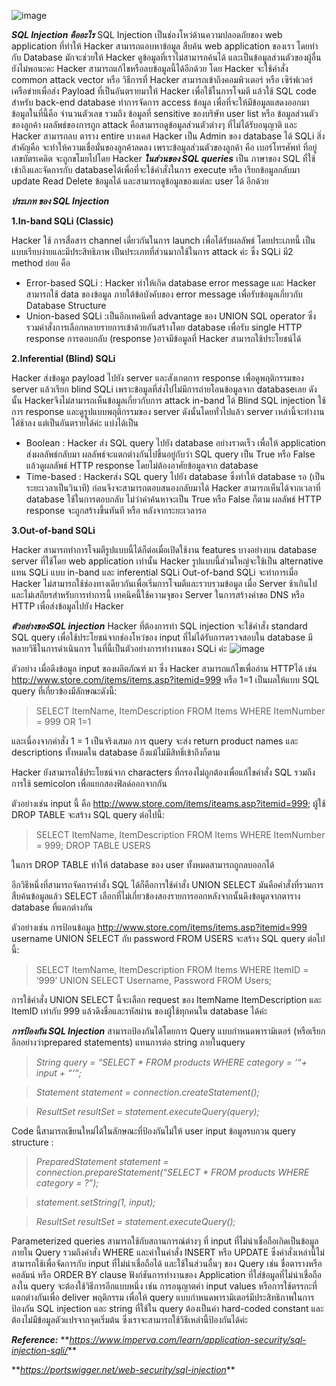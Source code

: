 ![image](https://github.com/Mon5te2/Mon5te2.github.io/assets/135462462/c48474ae-99a7-4140-8da7-1e0121861297)

**_SQL Injection คืออะไร_**
SQL Injection เป็นช่องโหว่ด้านความปลอดภัยของ web application ที่ทำให้ Hacker สามารถแอบหาข้อมูล สืบค้น web application ของเรา โดยทำกับ Database มักจะช่วยให้ Hacker ดูข้อมูลที่เราไม่สามารถค้นได้ และเป็นข้อมูลส่วนตัวของผู้อื่น ยังไม่พอนะคะ Hacker สามารถแก้ไขหรือลบข้อมูลนี้ได้อีกด้วย
โดย Hacker จะใช้คำสั่ง common attack vector หรือ วิธีการที่ Hacker สามารถเข้าถึงคอมพิวเตอร์ หรือ เซิร์ฟเวอร์เครือข่ายเพื่อส่ง Payload ที่เป็นอันตรายมาให้ Hacker เพื่อใช้ในการโจมตี แล้วใช้ SQL code สำหรับ back-end database ทำการจัดการ access ข้อมูล เพื่อที่จะให้มีข้อมูลแสดงออกมา ข้อมูลในที่นี้คือ จำนวนตัวเลข รวมถึง ข้อมูลที่ sensitive ของบริษัท user list หรือ ข้อมูลส่วนตัวของลูกค้า
ผลลัพธ์ของการถูก attack คือสามารถดูข้อมูลส่วนตัวต่างๆ ที่ไม่ได้รับอนุญาติ และ Hacker สามารถลบ ตาราง entire บางเคส Hacker เป็น Admin ของ database ได้
SQLi สิ่งสำคัญคือ จะทำให้ความเชื่อมั่นของลูกค้าลดลง เพราะข้อมูลส่วนตัวของลูกค้า คือ เบอร์โทรศัพท์ ที่อยู่ เลขบัตรเคดิต จะถูกขโมยไปโดย Hacker
**_ในส่วนของ SQL queries_**
เป็น ภาษาของ SQL ที่ใช้ เข้าถึงและจัดการกับ databaseได้เพื่อที่จะใช้คำสั่งในการ execute หรือ เรียกข้อมูลกลับมา update Read Delete ข้อมูลได้ และสามารถดูข้อมูลของแต่ละ user ได้ อีกด้วย

**_ประเภท ของ SQL Injection_**

**1.In-band SQLi (Classic)**

Hacker ใช้ การสื่อสาร channel เดี่ยวกันในการ launch เพื่อได้รับผลลัพธ์ โดยประเภทนี้ เป็นแบบเรียบง่ายและมีประสิทธิภาพ เป็นประเภทที่ส่วนมากใช้ในการ attack ค่ะ ซึ่ง SQLi มี2 method ย่อย คือ
+ Error-based SQLi : Hacker ทำให้เกิด database error message และ Hacker สามารถใช้ data ของข้อมูล ภายใต้ข้อบังคับของ error message เพื่อรับข้อมูลเกี่ยวกับ Database Structure
+ Union-based SQLi :เป็นอีกเทคนิคที่ advantage ของ UNION SQL operator ซึ่งรวมคำสั่งการเลือกหลายรายการเข้าด้วยกันสร้างโดย database เพื่อรับ single HTTP response การตอบกลับ (response )อาจมีข้อมูลที่ Hacker สามารถใช้ประโยชน์ได้

**2.Inferential (Blind) SQLi**

Hacker ส่งข้อมูล payload ไปยัง server และสังเกตการ response เพื่อดูพฤติกรรมของ server แล้วเรียก blind SQLi เพราะข้อมูลที่ส่งไปไม่มีการถ่ายโอนข้อมูลจาก databaseเลย ดังนั้น Hackerจึงไม่สามารถเห็นข้อมูลเกี่ยวกับการ attack in-band ได้
Blind SQL injection ใช้การ response และดูรูปแบบพฤติกรรมของ server ดังนั้นโดยทั่วไปแล้ว server เหล่านี้จะทำงานได้ช้าลง แต่เป็นอันตรายได้ค่ะ แบ่งได้เป็น
+ Boolean : Hacker ส่ง SQL query ไปยัง database อย่างรวดเร็ว เพื่อให้ application ส่งผลลัพธ์กลับมา ผลลัพธ์จะแตกต่างกันไปขึ้นอยู่กับว่า SQL query เป็น True หรือ False แล้วดูผลลัพธ์ HTTP response โดยไม่ต้องอาศัยข้อมูลจาก database
+ Time-based : Hackerส่ง SQL query ไปยัง database ซึ่งทำให้ database รอ (เป็นระยะเวลาเป็นวินาที) ก่อนจึงจะสามารถตอบสนองกลับมาได้ Hacker สามารถเห็นได้จากเวลาที่ database ใช้ในการตอบกลับ ไม่ว่าคำค้นหาจะเป็น True หรือ False ก็ตาม ผลลัพธ์ HTTP response จะถูกสร้างขึ้นทันที หรือ หลังจากระยะเวลารอ

**3.Out-of-band SQLi**

Hacker สามารถทำการโจมตีรูปแบบนี้ได้ก็ต่อเมื่อเปิดใช้งาน features บางอย่างบน database server ที่ใช้โดย web application เท่านั้น Hacker รูปแบบนี้ส่วนใหญ่จะใช้เป็น alternative แทน SQLi แบบ in-band และ inferential SQLi
Out-of-band SQLi จะทำการเมื่อ Hacker ไม่สามารถใช้ช่องทางเดียวกันเพื่อเริ่มการโจมตีและรวบรวมข้อมูล เมื่อ Server ช้าเกินไปและไม่เสถียรสำหรับการทำการนี้ เทคนิคนี้ใช้ความจุของ Server ในการสร้างคำขอ DNS หรือ HTTP เพื่อส่งข้อมูลไปยัง Hacker

**_ตัวอย่างของSQL injection_**
Hacker ที่ต้องการทำ SQL injection จะใช้คำสั่ง standard SQL query เพื่อใช้ประโยชน์จากช่องโหว่ของ input ที่ไม่ได้รับการตรวจสอบใน database มีหลายวิธีในการดำเนินการ ในที่นี้เป็นตัวอย่างการทำงานของ SQLi ค่ะ
![image](https://github.com/Mon5te2/Mon5te2.github.io/assets/135462462/d70d3155-0b14-4390-8dbe-92204481aaa6)

ตัวอย่าง เมื่อดึงข้อมูล input ของผลิตภัณฑ์ มา ซึ่ง Hacker สามารถแก้ไขเพื่ออ่าน HTTPได้ เช่น http://www.store.com/items/items.asp?itemid=999 หรือ 1=1 เป็นผลให้แบบ SQL query ที่เกี่ยวข้องมีลักษณะดังนี้:

>SELECT ItemName, ItemDescription
FROM Items
WHERE ItemNumber = 999 OR 1=1

และเนื่องจากคำสั่ง 1 = 1 เป็นจริงเสมอ การ query จะส่ง return product names และ descriptions ทั้งหมดใน database ถึงแม้ไม่มีสิทธิ์เข้าถึงก็ตาม

Hacker ยังสามารถใช้ประโยชน์จาก characters ที่กรองไม่ถูกต้องเพื่อแก้ไขคำสั่ง SQL รวมถึงการใช้ semicolon เพื่อแยกสองฟิลด์ออกจากกัน

ตัวอย่างเช่น input นี้ คือ http://www.store.com/items/iteams.asp?itemid=999; ผู้ใช้ DROP TABLE จะสร้าง SQL query ต่อไปนี้:

>SELECT ItemName, ItemDescription
FROM Items
WHERE ItemNumber = 999; DROP TABLE USERS

ในการ DROP TABLE ทำให้ database ของ user ทั้งหมดสามารถถูกลบออกได้

อีกวิธีหนึ่งที่สามารถจัดการคำสั่ง SQL ได้ก็คือการใช้คำสั่ง UNION SELECT มันคือคำสั่งที่รวมการสืบค้นข้อมูลแล้ว SELECT เลือกที่ไม่เกี่ยวข้องสองรายการออกหลังจากนั้นดึงข้อมูลจากตาราง database ที่แตกต่างกัน

ตัวอย่างเช่น การป้อนข้อมูล http://www.store.com/items/items.asp?itemid=999 username UNION SELECT กับ password FROM USERS จะสร้าง SQL query ต่อไปนี้:

>SELECT ItemName, ItemDescription
FROM Items
WHERE ItemID = ‘999’ UNION SELECT Username, Password FROM Users;

การใช้คำสั่ง UNION SELECT นี้จะเลือก request ของ ItemName ItemDescription และ ItemID เท่ากับ 999 แล้วดึงชื่อและรหัสผ่าน ของผู้ใช้ทุกคนใน database ได้ค่ะ

**_การป้องกัน SQL Injection_**
สามารถป้องกันได้โดยการ Query แบบกำหนดพารามิเตอร์ (หรือเรียกอีกอย่างว่าprepared statements) แทนการต่อ string ภายในquery

>_String query = “SELECT * FROM products WHERE category = ‘“+ input + “‘“;_

>_Statement statement = connection.createStatement();_

>_ResultSet resultSet = statement.executeQuery(query);_

Code นี้สามารถเขียนใหม่ได้ในลักษณะที่ป้องกันไม่ให้ user input ข้อมูลรบกวน query structure :

>_PreparedStatement statement = connection.prepareStatement(“SELECT * FROM products WHERE category = ?”);_

>_statement.setString(1, input);_

>_ResultSet resultSet = statement.executeQuery();_

Parameterized queries สามารถใช้กับสถานการณ์ต่างๆ ที่ input ที่ไม่น่าเชื่อถือเกิดเป็นข้อมูลภายใน Query รวมถึงคำสั่ง WHERE และค่าในคำสั่ง INSERT หรือ UPDATE ซึ่งคำสั่งเหล่านี้ไม่สามารถใช้เพื่อจัดการกับ input ที่ไม่น่าเชื่อถือได้ และใช้ในส่วนอื่นๆ ของ Query เช่น ชื่อตารางหรือคอลัมน์ หรือ ORDER BY clause
ฟังก์ชันการทำงานของ Application ที่ใส่ข้อมูลที่ไม่น่าเชื่อถือลงใน query จะต้องใช้วิธีการอีกแบบหนึ่ง เช่น การอนุญาตค่า input values หรือการใช้ตรรกะที่แตกต่างกันเพื่อ deliver พฤติกรรม
เพื่อให้ query แบบกำหนดพารามิเตอร์มีประสิทธิภาพในการป้องกัน SQL injection และ string ที่ใช้ใน query ต้องเป็นค่า hard-coded constant และต้องไม่มีข้อมูลตัวแปรจากจุดเริ่มต้น ซึ่งเราจะสามารถใช้วิธีเหล่านี้ป้องกันได้ค่ะ

**_Reference:_**
\**_https://www.imperva.com/learn/application-security/sql-injection-sqli/_**

\**_https://portswigger.net/web-security/sql-injection_**
